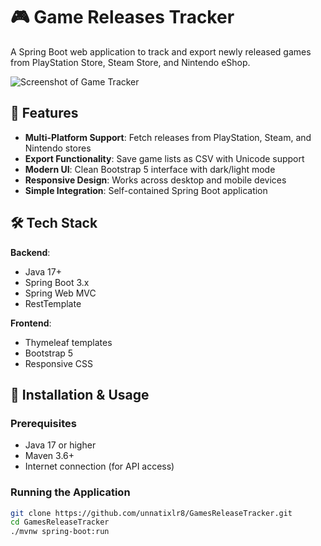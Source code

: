 # 🎮 Game Releases Tracker

A Spring Boot web application to track and export newly released games from PlayStation Store, Steam Store, and Nintendo eShop.

![Screenshot of Game Tracker](static/screenshot.png)

## 🌟 Features
- **Multi-Platform Support**: Fetch releases from PlayStation, Steam, and Nintendo stores
- **Export Functionality**: Save game lists as CSV with Unicode support
- **Modern UI**: Clean Bootstrap 5 interface with dark/light mode
- **Responsive Design**: Works across desktop and mobile devices
- **Simple Integration**: Self-contained Spring Boot application

## 🛠️ Tech Stack
**Backend**:
- Java 17+
- Spring Boot 3.x
- Spring Web MVC
- RestTemplate

**Frontend**:
- Thymeleaf templates
- Bootstrap 5
- Responsive CSS

## 🚀 Installation & Usage
### Prerequisites
- Java 17 or higher
- Maven 3.6+
- Internet connection (for API access)

### Running the Application
```bash
git clone https://github.com/unnatixlr8/GamesReleaseTracker.git
cd GamesReleaseTracker
./mvnw spring-boot:run
